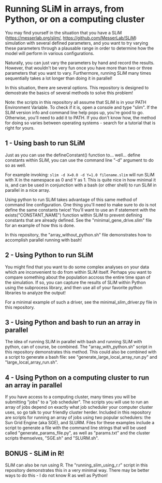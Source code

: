 # Running SLiM in arrays, from Python, or on a computing cluster

You may find yourself in the situation that you have a SLiM (https://messerlab.org/slim/, https://github.com/MesserLab/SLiM) simulation with several defined parameters, and you want to try varying these parameters through a plausable range in order to determine how the model will perform in various configurations.

Naturally, you can just vary the parameters by hand and record the results. However, that wouldn't be very fun once you have more than two or three parameters that you want to vary. Furthermore, running SLiM many times sequentially takes a lot longer than doing it in parallel!

In this situation, there are several options. This repository is designed to demostrate the basics of several methods to solve this problem!

Note: the scripts in this repository all assume that SLiM is in your PATH Environment Variable. To check if it is, open a console and type "slim". If the SLiM version info and command line help pops up, you're good to go. Otherwise, you'll need to add it to PATH. If you don't know how, the method for doing so varies between operating systems - search for a tutorial that is right for yours.

## 1 - Using bash to run SLiM

Just as you can use the defineConstant() function to... well... define constants within SLiM, you can use the command line "-d" argument to do so as well.

For example invoking: ``slim -d X=0.0 -d Y=1.0 filename.slim`` will run SLiM with X in the namespace as 0 and Y as 1. This is quite nice in how minimal it is, and can be used in conjunction with a bash (or other shell) to run SLiM in parallel in a nice array.

Using python to run SLiM takes advantage of this same method of command line configuration. One thing you'll need to make sure to do is not define the same constants twice! You'll want to use an if statement with the exists("CONSTANT_NAME") function within SLiM to prevent defining constants that are already defined. See the "minimal_gene_drive.slim" file for an example of how this is done.

In this repository, the "array_without_python.sh" file demonstrates how to accomplish parallel running with bash!

## 2 - Using Python to run SLiM

You might find that you want to do some complex analyses on your data which are inconvenient to do from within SLiM itself. Perhaps you want to compare something about the population accross the entire time span of the simulation. If so, you can capture the results of SLiM within Python using the subprocess library, and then use all of your favorite python libraries to analyze the output!

For a minimal example of such a driver, see the minimal_slim_driver.py file in this repository.

## 3 - Using Python and bash to run an array in parallel

The idea of running SLiM in parallel with bash and running SLiM with python, can of course, be combined. The "array_with_python.sh" script in this repository demonstrates this method. This could also be combined with a script to generate a bash file: see "generate_large_local_array_run.py" and "large_local_array_run.sh".

## 4 - Using Python on a computing cluster to run an array in parallel

If you have access to a computing cluster, many times you will be submitting "jobs" to a "job scheduler". The scripts you will use to run an array of jobs depend on exactly what job scheduler your computer cluster uses, so go talk to your friendly cluster herder. Included in this repository are scripts for running an array of jobs using two popular schedulers: the Sun Grid Engine (aka SGE), and SLURM. Files for these examples include a script to generate a file with the command line strings that will be used called "generate_params_file.py", as well as "params.txt" and the cluster scripts themselves, "SGE.sh" and "SLURM.sh".

## BONUS - SLiM in R!

SLiM can also be run using R. The "running_slim_using_r.r" script in this repository demonstrates this in a very minimal way. There may be better ways to do this - I do not know R as well as Python!
